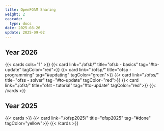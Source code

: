 ```yaml
---
title: OpenFOAM Sharing
weight: 2
cascade:
  type: docs
date: 2025-08-26
update: 2025-09-02
---
```


## Year 2026

{{< cards cols="1" >}}
  {{< card link="./ofsb/" title="ofsb - basics" tag="#to-update" tagColor="red">}}
  {{< card link="./ofsp/" title="ofsp - programming" tag="#updating" tagColor="green">}}
  {{< card link="./ofss/" title="ofss - solver" tag="#to-update" tagColor="red">}}
  {{< card link="./ofst/" title="ofst - tutorial" tag="#to-update" tagColor="red">}}
{{< /cards >}}

## Year 2025

{{< cards  >}}
  {{< card link="./ofsp2025/" title="ofsp2025" tag="#done" tagColor="yellow">}}
{{< /cards >}}

